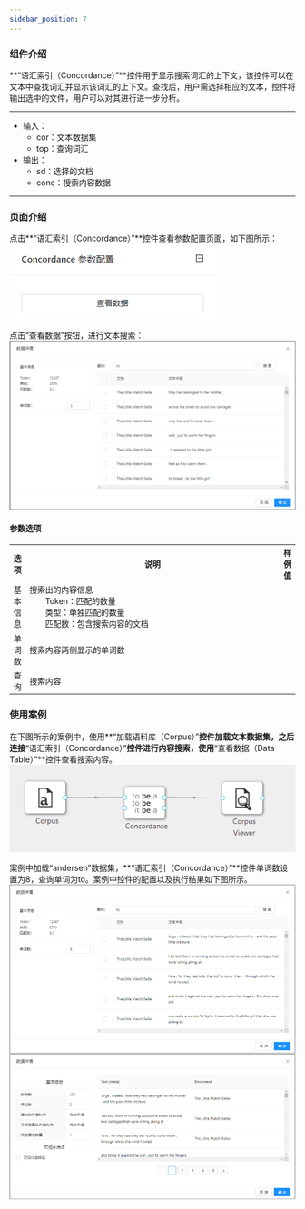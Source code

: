 ```yaml
---
sidebar_position: 7
---
```

### 组件介绍
**“语汇索引（Concordance）”**控件用于显示搜索词汇的上下文，该控件可以在文本中查找词汇并显示该词汇的上下文。查找后，用户需选择相应的文本，控件将输出选中的文件，用户可以对其进行进一步分析。
<hr/>

- 输入：
  - cor：文本数据集
  - top：查询词汇
- 输出：
  - sd：选择的文档
  - conc：搜索内容数据

<hr/>


### 页面介绍
点击**“语汇索引（Concordance）”**控件查看参数配置页面，如下图所示：  
[ ![](/img/aistudio/text-mining/concordance/param.png) ](/img/aistudio/text-mining/concordance/param.png)

点击“查看数据”按钮，进行文本搜索：
[![](/img/aistudio/text-mining/concordance/interaction.png)](/img/aistudio/text-mining/concordance/interaction.png)

#### 参数选项
<table>
  <tr>
    <th>选项</th>
    <th width="650">说明</th>
    <th>样例值</th>
  </tr>
  <tr>
      <td>基本信息</td> 
      <td>
      搜索出的内容信息 <br/>
      &emsp;&emsp;Token：匹配的数量 <br/>
      &emsp;&emsp;类型：单独匹配的数量<br/>
      &emsp;&emsp;匹配数：包含搜索内容的文档
      </td> 
      <td></td>
  </tr>
  <tr>
      <td>单词数</td> 
      <td>
      搜索内容两侧显示的单词数
      </td> 
      <td></td>
  </tr>
  <tr>
      <td>查询</td> 
      <td>
      搜索内容
      </td> 
      <td></td>
  </tr>
</table>

### 使用案例
在下图所示的案例中，使用**“加载语料库（Corpus）”**控件加载文本数据集，之后连接**“语汇索引（Concordance）”**控件进行内容搜索，使用**“查看数据（Data Table）”**控件查看搜索内容。  
[ ![](/img/aistudio/text-mining/concordance/workflow.png) ](/img/aistudio/text-mining/concordance/workflow.png)

案例中加载“andersen”数据集，**“语汇索引（Concordance）”**控件单词数设置为8，查询单词为to。案例中控件的配置以及执行结果如下图所示。  
[![](/img/aistudio/text-mining/concordance/workflow-result.png)](/img/aistudio/text-mining/concordance/workflow-result.png)